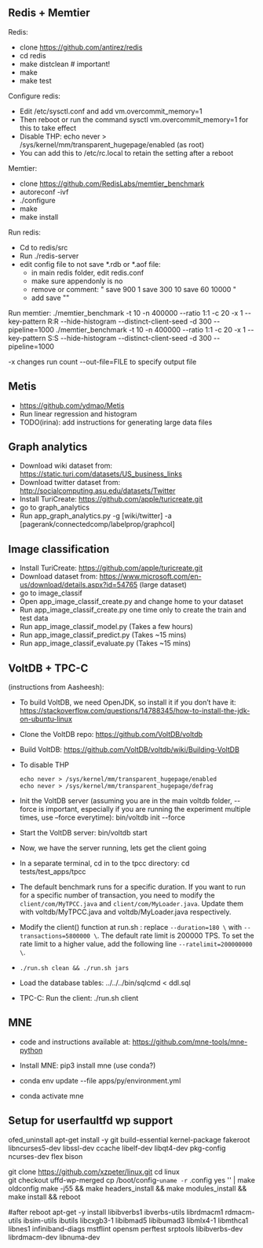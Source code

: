 Redis + Memtier
-------------------

Redis:
- clone https://github.com/antirez/redis
- cd redis 
- make distclean # important! 
- make 
- make test 

Configure redis:
- Edit /etc/sysctl.conf and add vm.overcommit_memory=1
- Then reboot or run the command sysctl vm.overcommit_memory=1 for this to take effect
- Disable THP: echo never > /sys/kernel/mm/transparent_hugepage/enabled (as root)
- You can add this to /etc/rc.local to retain the setting after a reboot

Memtier:
- clone https://github.com/RedisLabs/memtier_benchmark
- autoreconf -ivf
- ./configure
- make 
- make install 

Run redis:
- Cd to redis/src
- Run ./redis-server 
- edit config file to not save *.rdb or *.aof file:
   - in main redis folder, edit redis.conf
   - make sure appendonly is no 
   - remove or comment:
	" save 900 1
	  save 300 10
	  save 60 10000
	"
    - add save ""

Run memtier:
./memtier_benchmark -t 10 -n 400000 --ratio 1:1 -c 20 -x 1 --key-pattern R:R --hide-histogram --distinct-client-seed -d 300 --pipeline=1000
./memtier_benchmark -t 10 -n 400000 --ratio 1:1 -c 20 -x 1 --key-pattern S:S --hide-histogram --distinct-client-seed -d 300 --pipeline=1000

-x changes run count 
--out-file=FILE to specify output file 



Metis 
------------------
- https://github.com/ydmao/Metis
- Run linear regression and histogram 
- TODO(irina): add instructions for generating large data files 

Graph analytics
-------------------
- Download wiki dataset from: https://static.turi.com/datasets/US_business_links 
- Download twitter dataset from: http://socialcomputing.asu.edu/datasets/Twitter
- Install TuriCreate: https://github.com/apple/turicreate.git
- go to graph_analytics
- Run app_graph_analytics.py -g [wiki/twitter] -a [pagerank/connectedcomp/labelprop/graphcol]


Image classification 
-----------------------
- Install TuriCreate: https://github.com/apple/turicreate.git
- Download dataset from: https://www.microsoft.com/en-us/download/details.aspx?id=54765 (large dataset)
- go to image_classif
- Open app_image_classif_create.py and change home to your dataset 
- Run app_image_classif_create.py one time only to create the train and test data
- Run app_image_classif_model.py (Takes a few hours)
- Run app_image_classif_predict.py (Takes ~15 mins)
- Run app_image_classif_evaluate.py (Takes ~15 mins)



VoltDB + TPC-C
----------------------
(instructions from Aasheesh):

- To build VoltDB, we need OpenJDK, so install it if you don’t have it: https://stackoverflow.com/questions/14788345/how-to-install-the-jdk-on-ubuntu-linux

- Clone the VoltDB repo: https://github.com/VoltDB/voltdb
- Build VoltDB: https://github.com/VoltDB/voltdb/wiki/Building-VoltDB
- To disable THP 
    ```
    echo never > /sys/kernel/mm/transparent_hugepage/enabled
    echo never > /sys/kernel/mm/transparent_hugepage/defrag
    ```
- Init the VoltDB server (assuming you are in the main voltdb folder, --force is important, especially if you are running the experiment multiple times, use –force everytime): 
bin/voltdb init --force
- Start the VoltDB server: bin/voltdb start

- Now, we have the server running, lets get the client going
- In a separate terminal, cd in to the tpcc directory: cd tests/test_apps/tpcc
- The default benchmark runs for a specific duration. If you want to run for a specific number of transaction, you need to modify the `client/com/MyTPCC.java` and `client/com/MyLoader.java`. Update them with voltdb/MyTPCC.java and voltdb/MyLoader.java respectively. 
- Modify the client() function at run.sh : replace  `--duration=180 \` with `--transactions=5800000 \`. The default rate limit is 200000 TPS. To set the rate limit to a higher value, add the following line `--ratelimit=200000000 \`.  
- `./run.sh clean && ./run.sh jars`
- Load the database tables: ../../../bin/sqlcmd < ddl.sql
- TPC-C: Run the client: ./run.sh client


MNE
--------------------
- code and instructions available at: https://github.com/mne-tools/mne-python

- Install MNE: pip3 install mne (use conda?)
- conda env update --file apps/py/environment.yml
- conda activate mne



Setup for userfaultfd wp support
----------------------------------
ofed_uninstall
apt-get install -y git build-essential kernel-package fakeroot libncurses5-dev libssl-dev ccache  libelf-dev libqt4-dev pkg-config ncurses-dev flex bison

git clone https://github.com/xzpeter/linux.git 
cd linux  
git checkout uffd-wp-merged
cp /boot/config-`uname -r` .config
yes '' | make oldconfig
make -j55 && make headers_install && make modules_install && make install && reboot

#after reboot
apt-get -y install libibverbs1 ibverbs-utils librdmacm1 rdmacm-utils ibsim-utils ibutils libcxgb3-1 libibmad5 libibumad3 libmlx4-1 libmthca1 libnes1 infiniband-diags mstflint opensm perftest srptools libibverbs-dev librdmacm-dev libnuma-dev
